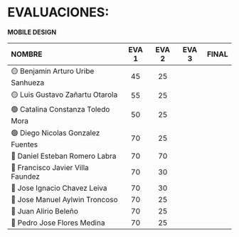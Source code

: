 # EVALUACIONES: 
**MOBILE DESIGN**


| NOMBRE | EVA 1 | EVA 2 | EVA 3 | FINAL |
|:-------|:------:|:------:|:------:|:-----:|
| 🟡 Benjamin Arturo Uribe Sanhueza |45|25|||
| 🟡 Luis Gustavo Zañartu Otarola   |55|25|||
| 🟢 Catalina Constanza Toledo Mora |50|25|||
| 🟢 Diego Nicolas Gonzalez Fuentes |70|25|||
| 🔴 Daniel Esteban Romero Labra    |70|70|||
| 🔴 Francisco Javier Villa Faundez |70|30|||
| 🔴 Jose Ignacio Chavez Leiva      |70|30|||
| 🔵 Jose Manuel Aylwin Troncoso    |70|25|||
| 🔵 Juan Alirio Beleño             |70|25|
| 🔵 Pedro Jose Flores Medina       |70|25|||











